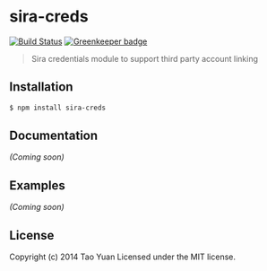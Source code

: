 sira-creds
==========

[![Build Status](https://img.shields.io/travis/taoyuan/sira-creds.svg?style=flat)](http://travis-ci.org/taoyuan/sira-creds) [![Greenkeeper badge](https://badges.greenkeeper.io/taoyuan/sira-creds.svg)](https://greenkeeper.io/)

> Sira credentials module to support third party account linking

## Installation

```bash
$ npm install sira-creds
```

## Documentation

_(Coming soon)_

## Examples

_(Coming soon)_

## License

Copyright (c) 2014 Tao Yuan Licensed under the MIT license.
